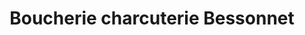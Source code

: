 ---
title: "Boucherie charcuterie Bessonnet"
url: /rives-de-lyon/boucherie-charcuterie-bessonnet/
shop: boucherie
---